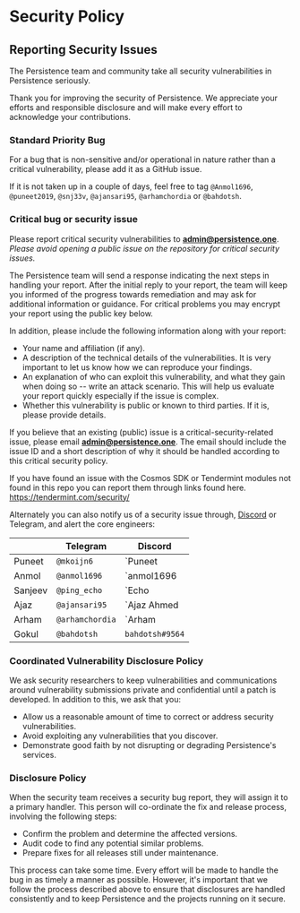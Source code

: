 # Security Policy

## Reporting Security Issues

The Persistence team and community take all security vulnerabilities in Persistence seriously.

Thank you for improving the security of Persistence. We appreciate your efforts and responsible disclosure and will make every effort to acknowledge your contributions.

### Standard Priority Bug

For a bug that is non-sensitive and/or operational in nature rather than a critical vulnerability, please add it as a GitHub issue.

If it is not taken up in a couple of days, feel free to tag `@Anmol1696`, `@puneet2019`, `@snj33v`, `@ajansari95`, `@arhamchordia` or `@bahdotsh`.

### Critical bug or security issue

Please report critical security vulnerabilities to
**[admin@persistence.one](mailto:admin@persistence.one)**.  *Please avoid opening a public issue on the repository for critical security issues.*

The Persistence team will send a response indicating the next steps in handling your
report. After the initial reply to your report, the team will keep you informed
of the progress towards remediation and may ask for additional
information or guidance.  For critical problems you may encrypt your report using the public key below.

In addition, please include the following information along with your report:

- Your name and affiliation (if any).
- A description of the technical details of the vulnerabilities. It is very important to let us know how we can reproduce your findings.
- An explanation of who can exploit this vulnerability, and what they gain when doing so -- write an attack scenario. This will help us evaluate your report quickly especially if the issue is complex.
- Whether this vulnerability is public or known to third parties. If it is, please provide details.

If you believe that an existing (public) issue is a critical-security-related issue, please email **[admin@persistence.one](mailto:admin@persistence.one)**. The email should include the issue ID and
a short description of why it should be handled according to this critical security
policy.

If you have found an issue with the Cosmos SDK or Tendermint modules not found in this repo you can report them through links found here. https://tendermint.com/security/

Alternately you can also notify us of a security issue through, [Discord](https://discord.gg/qXRmTTGcYD) or Telegram, and alert the core engineers:

|         | Telegram       | Discord                         |
| ------  | -------------  | ------------------------------  |
| Puneet  | `@mkoijn6`     | `Puneet | Persistence 💪#0507`  |
| Anmol   | `@anmol1696`   | `anmol1696 | Persistence#0348`  |
| Sanjeev | `@ping_echo`   | `Echo | AUDIT.one#7553`         |
| Ajaz    | `@ajansari95`  | `Ajaz Ahmed | Persistence#0296` |
| Arham   | `@arhamchordia`| `Arham | Persistence#4526`      |
| Gokul   | `@bahdotsh`    | `bahdotsh#9564`                 |

### Coordinated Vulnerability Disclosure Policy

We ask security researchers to keep vulnerabilities and communications around vulnerability submissions private and confidential until a patch is developed. In addition to this, we ask that you:

- Allow us a reasonable amount of time to correct or address security vulnerabilities.
- Avoid exploiting any vulnerabilities that you discover.
- Demonstrate good faith by not disrupting or degrading Persistence's services.

### Disclosure Policy

When the security team receives a security bug report, they will assign it to a primary handler. This person will co-ordinate the fix and release process, involving the following steps:

- Confirm the problem and determine the affected versions.
- Audit code to find any potential similar problems.
- Prepare fixes for all releases still under maintenance.

This process can take some time. Every effort will be made to handle the bug in as timely a manner as possible. However, it's important that we follow the process described above to ensure that disclosures are handled consistently and to keep Persistence and the projects running on it secure.